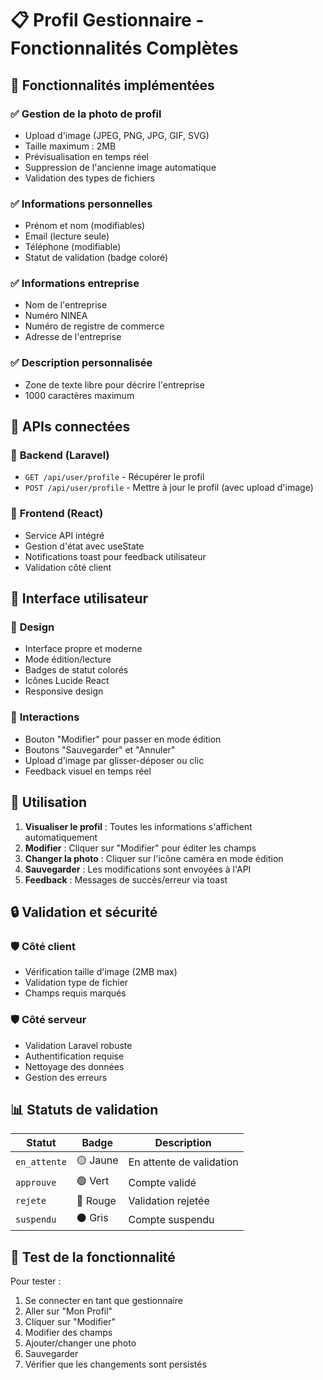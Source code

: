 # 📋 **Profil Gestionnaire - Fonctionnalités Complètes**

## 🎯 **Fonctionnalités implémentées**

### ✅ **Gestion de la photo de profil**
- Upload d'image (JPEG, PNG, JPG, GIF, SVG)
- Taille maximum : 2MB
- Prévisualisation en temps réel
- Suppression de l'ancienne image automatique
- Validation des types de fichiers

### ✅ **Informations personnelles**
- Prénom et nom (modifiables)
- Email (lecture seule)
- Téléphone (modifiable)
- Statut de validation (badge coloré)

### ✅ **Informations entreprise**
- Nom de l'entreprise
- Numéro NINEA
- Numéro de registre de commerce
- Adresse de l'entreprise

### ✅ **Description personnalisée**
- Zone de texte libre pour décrire l'entreprise
- 1000 caractères maximum

## 🔧 **APIs connectées**

### 📡 **Backend (Laravel)**
- `GET /api/user/profile` - Récupérer le profil
- `POST /api/user/profile` - Mettre à jour le profil (avec upload d'image)

### 🎨 **Frontend (React)**
- Service API intégré
- Gestion d'état avec useState
- Notifications toast pour feedback utilisateur
- Validation côté client

## 🎪 **Interface utilisateur**

### 🎨 **Design**
- Interface propre et moderne
- Mode édition/lecture
- Badges de statut colorés
- Icônes Lucide React
- Responsive design

### 🔄 **Interactions**
- Bouton "Modifier" pour passer en mode édition
- Boutons "Sauvegarder" et "Annuler"
- Upload d'image par glisser-déposer ou clic
- Feedback visuel en temps réel

## 🚀 **Utilisation**

1. **Visualiser le profil** : Toutes les informations s'affichent automatiquement
2. **Modifier** : Cliquer sur "Modifier" pour éditer les champs
3. **Changer la photo** : Cliquer sur l'icône caméra en mode édition
4. **Sauvegarder** : Les modifications sont envoyées à l'API
5. **Feedback** : Messages de succès/erreur via toast

## 🔒 **Validation et sécurité**

### 🛡️ **Côté client**
- Vérification taille d'image (2MB max)
- Validation type de fichier
- Champs requis marqués

### 🛡️ **Côté serveur**
- Validation Laravel robuste
- Authentification requise
- Nettoyage des données
- Gestion des erreurs

## 📊 **Statuts de validation**

| Statut | Badge | Description |
|--------|-------|-------------|
| `en_attente` | 🟡 Jaune | En attente de validation |
| `approuve` | 🟢 Vert | Compte validé |
| `rejete` | 🔴 Rouge | Validation rejetée |
| `suspendu` | ⚫ Gris | Compte suspendu |

## 🧪 **Test de la fonctionnalité**

Pour tester :
1. Se connecter en tant que gestionnaire
2. Aller sur "Mon Profil"
3. Cliquer sur "Modifier"
4. Modifier des champs
5. Ajouter/changer une photo
6. Sauvegarder
7. Vérifier que les changements sont persistés 